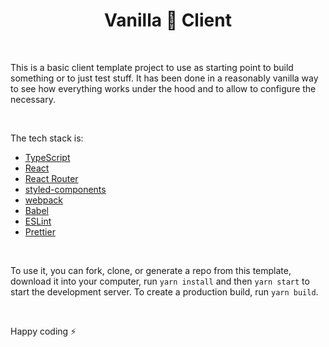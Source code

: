 <h1 align="center">
  Vanilla 🍦 Client
</h1>

<br>

This is a basic client template project to use as starting point to build something or to just test stuff. It has been done in a reasonably vanilla way to see how everything works under the hood and to allow to configure the necessary.

<br>

The tech stack is:

- [TypeScript](https://www.typescriptlang.org)
- [React](https://reactjs.org)
- [React Router](https://reacttraining.com/react-router/web)
- [styled-components](https://www.styled-components.com)
- [webpack](https://webpack.js.org)
- [Babel](https://babeljs.io)
- [ESLint](https://eslint.org)
- [Prettier](https://prettier.io)

<br>

To use it, you can fork, clone, or generate a repo from this template, download it into your computer, run `yarn install` and then `yarn start` to start the development server. To create a production build, run `yarn build`.

<br>

Happy coding ⚡
